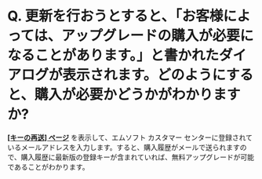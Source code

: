 # Q. 更新を行おうとすると、「お客様によっては、アップグレードの購入が必要になることがあります。」と書かれたダイアログが表示されます。どのようにすると、購入が必要かどうかがわかりますか?

[**\[キーの再送\] ページ**](https://support.emeditor.com/send_keys.php?lid=2)
を表示して、エムソフト カスタマー センターに登録されているメールアドレスを入力します。すると、購入履歴がメールで送られますので、購入履歴に最新版の登録キーが含まれていれば、無料アップグレードが可能であることがわかります。
